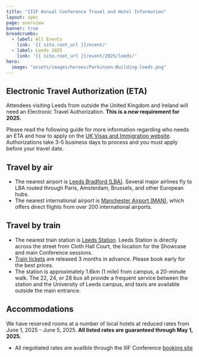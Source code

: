 ```yaml
---
title: "IIIF Annual Conference Travel and Hotel Information"
layout: spec
page: overview
banner: true 
breadcrumbs:
  - label: All Events
    link: '{{ site.root_url }}/event/'
  - label: Leeds 2025
    link: '{{ site.root_url }}/event/2025/leeds/'
hero:
  image: "assets/images/heroes/Parkinson-Building-leeds.png"
---
```


## Electronic Travel Authorization (ETA)

Attendees visiting Leeds from outside the United Kingdom and Ireland will need an Electronic Travel Authorization. **This is a *new* requirement for 2025.**

Please read the following guide for more information regarding who needs an ETA and how to apply on the [UK Visas and Immigration website](https://www.gov.uk/guidance/apply-for-an-electronic-travel-authorisation-eta). Authorizations take 3-5 business days to process and you must apply before your travel date. 

## Travel by air
* The nearest airport is [Leeds Bradford (LBA)](https://www.leedsbradfordairport.co.uk/). Several major airlines fly to LBA routed through Paris, Amsterdam, Brussels, and other European hubs.
* The nearest international airport is [Manchester Airport (MAN)](https://www.manchesterairport.co.uk/), which offers direct flights from over 200 international airports. 

## Travel by train
* The nearest train station is [Leeds Station](https://www.nationalrail.co.uk/stations/leeds/). Leeds Station is directly across the street from Cloth Hall Court, the location for the Showcase and main Conference sessions. 
* [Train tickets](https://www.thetrainline.com/) are released 3 months in advance. Please book early for the best prices. 
* The station is approximately 1.6km (1 mile) from campus, a 20-minute walk. The 22, 24, or 28 bus all provide a frequent service between the station and the University of Leeds campus, and taxis are available outside the main entrance.

## Accommodations

We have reserved rooms at a number of local hotels at reduced rates from June 1, 2025 - June 5, 2025. **All listed rates are guaranteed through May 1, 2025.**

* All negotiated rates are availble through the IIIF Conference [booking site](https://book.passkey.com/event/50869624/owner/9564921/home)


